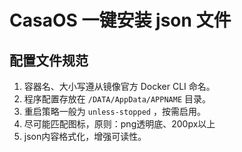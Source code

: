 # CasaOS 一键安装 json 文件

## 配置文件规范

1. 容器名、大小写遵从镜像官方 Docker CLI 命名。
2. 程序配置存放在 `/DATA/AppData/APPNAME` 目录。
3. 重启策略一般为 `unless-stopped` ，按需启用。
4. 尽可能匹配图标，原则：png透明底、200px以上
5. json内容格式化，增强可读性。
